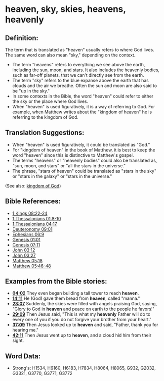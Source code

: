 # heaven, sky, skies, heavens, heavenly #

## Definition: ##

The term that is translated as "heaven" usually refers to where God lives. The same word can also mean "sky," depending on the context.

* The term "heavens" refers to everything we see above the earth, including the sun, moon, and stars. It also includes the heavenly bodies, such as far-off planets, that we can't directly see from the earth.
* The term "sky" refers to the blue expanse above the earth that has clouds and the air we breathe. Often the sun and moon are also said to be "up in the sky."
* In some contexts in the Bible, the word "heaven" could refer to either the sky or the place where God lives.
* When "heaven" is used figuratively, it is a way of referring to God. For example, when Matthew writes about the "kingdom of heaven" he is referring to the kingdom of God.

## Translation Suggestions: ##

* When "heaven" is used figuratively, it could be translated as "God."
* For "kingdom of heaven" in the book of Matthew, it is best to keep the word "heaven" since this is distinctive to Matthew's gospel.
* The terms "heavens" or "heavenly bodies" could also be translated as, "sun, moon, and stars" or "all the stars in the universe."
* The phrase, "stars of heaven" could be translated as "stars in the sky" or "stars in the galaxy" or "stars in the universe."

(See also: [kingdom of God](../kt/kingdomofgod.md))

## Bible References: ##

* [1 Kings 08:22-24](rc://en/tn/help/1ki/08/22)
* [1 Thessalonians 01:8-10](rc://en/tn/help/1th/01/08)
* [1 Thessalonians 04:17](rc://en/tn/help/1th/04/17)
* [Deuteronomy 09:01](rc://en/tn/help/deu/09/01)
* [Ephesians 06:9](rc://en/tn/help/eph/06/9)
* [Genesis 01:01](rc://en/tn/help/gen/01/01)
* [Genesis 07:11](rc://en/tn/help/gen/07/11)
* [John 03:12](rc://en/tn/help/jhn/03/12)
* [John 03:27](rc://en/tn/help/jhn/03/27)
* [Matthew 05:18](rc://en/tn/help/mat/05/18)
* [Matthew 05:46-48](rc://en/tn/help/mat/05/46)

## Examples from the Bible stories: ##

* __[04:02](rc://en/tn/help/obs/04/02)__ They even began building a tall tower to reach __heaven__.
* __[14:11](rc://en/tn/help/obs/14/11)__ He (God) gave them bread from __heaven__, called "manna."
* __[23:07](rc://en/tn/help/obs/23/07)__ Suddenly, the skies were filled with angels praising God, saying, "Glory to God in __heaven__  and peace on earth to the people he favors!"
* __[29:09](rc://en/tn/help/obs/29/09)__ Then Jesus said, "This is what my __heavenly__  Father will do to every one of you if you do not forgive your brother from your heart."
* __[37:09](rc://en/tn/help/obs/37/09)__ Then Jesus looked up to __heaven__  and said, "Father, thank you for hearing me."
* __[42:11](rc://en/tn/help/obs/42/11)__ Then Jesus went up to __heaven__, and a cloud hid him from their sight.


## Word Data: ##

* Strong's: H1534, H6160, H6183, H7834, H8064, H8065, G932, G2032, G3321, G3770, G3771, G3772
